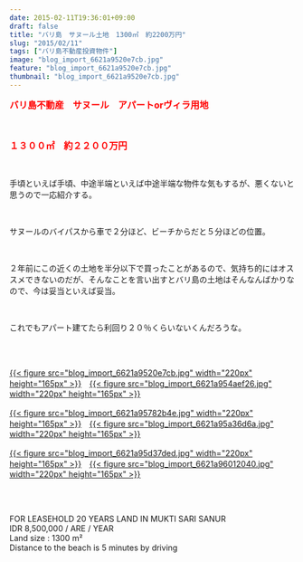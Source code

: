 ```yaml
---
date: 2015-02-11T19:36:01+09:00
draft: false
title: "バリ島　サヌール土地　1300㎡　約2200万円"
slug: "2015/02/11"
tags: ["バリ島不動産投資物件"]
image: "blog_import_6621a9520e7cb.jpg"
feature: "blog_import_6621a9520e7cb.jpg"
thumbnail: "blog_import_6621a9520e7cb.jpg"
---
```

<p><font color="#ff0000" size="3"><strong>バリ島不動産　サヌール　アパートorヴィラ用地</strong></font></p><p><font color="#ff0000" size="3"><strong><br/></strong></font></p><p><font color="#ff0000" size="3"><strong>１３００㎡　約２２００万円</strong></font></p><br/><p>手頃といえば手頃、中途半端といえば中途半端な物件な気もするが、悪くないと思うので一応紹介する。</p><br/><p>サヌールのバイパスから車で２分ほど、ビーチからだと５分ほどの位置。</p><br/><p>２年前にこの近くの土地を半分以下で買ったことがあるので、気持ち的にはオススメできないのだが、そんなことを言い出すとバリ島の土地はそんなんばかりなので、今は妥当といえば妥当。</p><br/><p>これでもアパート建てたら利回り２０％くらいないくんだろうな。</p><br/><p><br/><a href="blog_import_6621a95356d47.jpg">{{< figure src="blog_import_6621a9520e7cb.jpg" width="220px" height="165px" >}}</a>　<a href="blog_import_6621a955df259.jpg">{{< figure src="blog_import_6621a954aef26.jpg" width="220px" height="165px" >}}</a><br/><br/><a href="blog_import_6621a958d79b2.jpg">{{< figure src="blog_import_6621a95782b4e.jpg" width="220px" height="165px" >}}</a>　<a href="blog_import_6621a95bac466.jpg">{{< figure src="blog_import_6621a95a36d6a.jpg" width="220px" height="165px" >}}</a><br/><br/><a href="blog_import_6621a95e8ac9a.jpg">{{< figure src="blog_import_6621a95d37ded.jpg" width="220px" height="165px" >}}</a>　<a href="blog_import_6621a96163e47.jpg">{{< figure src="blog_import_6621a96012040.jpg" width="220px" height="165px" >}}</a><br/></p><br/><br/><p>FOR LEASEHOLD 20 YEARS LAND IN MUKTI SARI SANUR             <br/>IDR 8,500,000 / ARE / YEAR           <br/>Land size : 1300 m²      <br/>Distance to the beach is 5 minutes by driving          <br/></p>

